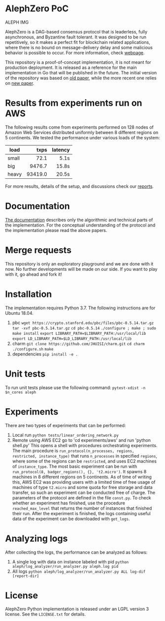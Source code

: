 # AlephZero PoC

ALEPH IMG

AlephZero is a DAG-based consensus protocol that is leaderless, fully asynchronous, and Byzantine fault tolerant. It was designed to be run repetitively, so it makes a perfect fit for blockchain related applications, where there is no bound on message-delivery delay and some malicious behavior is possible to occur. For more information, check [webpage](https://alephzero.org).

This repository is a proof-of-concept implementation, it is not meant for production deployment. It is released as a reference for the main implementation in Go that will be published in the future. The initial version of the repository was based on [old paper](https://arxiv.org/abs/1810.05256), while the more recent one relies on [new paper]().

# Results from experiments run on AWS

The following results come from experiments performed on 128 nodes of Amazon Web Services distributed uniformly between 8 different regions on 5 continents.
We tested the performance under various loads of the system:

|load|txps|latency|
|---|---:|---:|
| small  | 72.1  | 5.1s|
| big | 9476.7 | 15.8s |
| heavy | 93419.0 | 20.5s |

For more results, details of the setup, and discussions check our [reports](https://gitlab.com/alephledger/proof-of-concept/tree/master/reports).

# Documentation

[The documentation](https://alephledger.gitlab.io/proof-of-concept) describes only the algorithmic and technical parts of the implementation. For the conceptual understanding of the protocol and the implementation please read the above papers.

# Merge requests

This repository is only an exploratory playground and we are done with it now. No further developments will be made on our side. If you want to play with it, go ahead and fork it!

# Installation

The implementation requires Python 3.7. The following instructions are for Ubuntu 18.04.

1. pbc
`wget https://crypto.stanford.edu/pbc/files/pbc-0.5.14.tar.gz`
`tar -xvf pbc-0.5.14.tar.gz`
`cd pbc-0.5.14`
`./configure ; make ; sudo make install`
`export LIBRARY_PATH=$LIBRARY_PATH:/usr/local/lib`
`export LD_LIBRARY_PATH=$LD_LIBRARY_PATH:/usr/local/lib`
2. charm
`git clone https://github.com/JHUISI/charm.git`
`cd charm`
`./configure.sh`
`make`
3. dependencies
`pip install -e .`

# Unit tests
To run unit tests please use the following command: `pytest-xdist -n $n_cores aleph`

# Experiments

There are two types of experiments that can be performed:
1. Local
    run `python tests/linear_ordering_network.py`
2. Remote using AWS EC2
    go to 'cd experiments/aws'
    and run 'python shell.py'
    This opens a shell with procedures orchestrating experiments. The main procedure is
    `run_protocol(n_processes, regions, restricted, instance_type)` that runs `n_processes` in specified `regions`, where some of the regions can be `restricted`, and uses EC2 machines of `instance_type`.
    The most basic experiment can be run with `run_protocol(8, badger_regions(), {}, 't2.micro')`. It spawns 8 machines in 8 different regions on 5 continents. As of time of writing this, AWS EC2 was providing users with a limited time of free usage of machines of type `t2.micro` and some quota for free storage and data transfer, so such an experiment can be conducted free of charge.
    The parameters of the protocol are defined in the file `const.py`.
    To check whether an experiment has finished, use the procedure `reached_max_level` that returns the number of instances that finished their run.
    After the experiment is finished, the logs containing useful data of the experiment can be downloaded with `get_logs`.

# Analyzing logs
After collecting the logs, the performance can be analyzed as follows:
1. A single log with data on instance labeled with pid
    `python aleph/log_analyzer/run_analyzer.py aleph.log pid`
2. All logs
    `python aleph/log_analyzer/run_analyzer.py ALL log-dif [report-dir]`

# License
AlephZero Python implementation is released under an LGPL version 3 license. See the `LICENSE.txt` for details.
